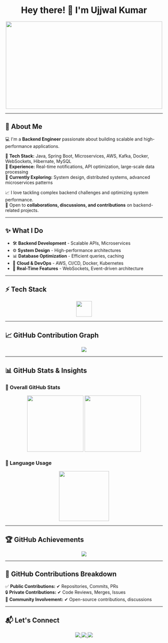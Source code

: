 <h1 align="center">Hey there! 👋 I'm Ujjwal Kumar</h1>

<p align="center">
  <img src="https://media.giphy.com/media/qgQUggAC3Pfv687qPC/giphy.gif" width="500" height="280">
</p>

---

## 🚀 About Me  
💻 I'm a **Backend Engineer** passionate about building scalable and high-performance applications.  

🔹 **Tech Stack:** Java, Spring Boot, Microservices, AWS, Kafka, Docker, WebSockets, Hibernate, MySQL  
🔹 **Experience:** Real-time notifications, API optimization, large-scale data processing  
🔹 **Currently Exploring:** System design, distributed systems, advanced microservices patterns  

📈 I love tackling complex backend challenges and optimizing system performance.  
🤝 Open to **collaborations, discussions, and contributions** on backend-related projects.  

---

## ✨ What I Do  
- 🛠 **Backend Development** - Scalable APIs, Microservices  
- ⚙️ **System Design** - High-performance architectures  
- 📊 **Database Optimization** - Efficient queries, caching  
- 🚀 **Cloud & DevOps** - AWS, CI/CD, Docker, Kubernetes  
- 🔄 **Real-Time Features** - WebSockets, Event-driven architecture  

---

## ⚡ Tech Stack  
<p align="center">
  <img src="https://skillicons.dev/icons?i=java,spring,aws,docker,kubernetes,kafka,mysql,hibernate,redis,git,github,postman" height="50">
</p>

---

## 📈 GitHub Contribution Graph  
<p align="center">
  <img src="https://github-readme-activity-graph.vercel.app/graph?username=ujjwalsnoodifyy&theme=react-dark&hide_border=true&area=true">
</p>

---

## 📊 GitHub Stats & Insights  

### **📌 Overall GitHub Stats**  
<p align="center">
  <img src="https://github-readme-stats.vercel.app/api?username=ujjwalsnoodifyy&show_icons=true&theme=radical&count_private=true&hide_border=true" height="180">
  <img src="https://github-readme-streak-stats.herokuapp.com/?user=ujjwalsnoodifyy&theme=radical&hide_border=true" height="180">
</p>

### **📌 Language Usage**  
<p align="center">
  <img src="https://github-readme-stats.vercel.app/api/top-langs/?username=ujjwalsnoodifyy&layout=compact&theme=radical&hide_border=true" height="160">
</p>

---

## 🏆 GitHub Achievements  
<p align="center">
  <img src="https://github-profile-trophy.vercel.app/?username=ujjwalsnoodifyy&theme=radical&no-bg=true&margin-w=15&column=7">
</p>

---

## 🚀 GitHub Contributions Breakdown  
✅ **Public Contributions:** ✔ Repositories, Commits, PRs  
🔒 **Private Contributions:** ✔ Code Reviews, Merges, Issues  
📢 **Community Involvement:** ✔ Open-source contributions, discussions  

---

## 📬 Let's Connect  
<p align="center">
  <a href="https://www.linkedin.com/in/ujjwal-kumar-techie" target="_blank">
    <img src="https://img.shields.io/badge/LinkedIn-0077B5?style=for-the-badge&logo=linkedin&logoColor=white">
  </a>
  <a href="mailto:uk47kumar@gmail.com" target="_blank">
  <img src="https://img.shields.io/badge/Email-D14836?style=for-the-badge&logo=gmail&logoColor=white">
</a>
  <a href="https://github.com/uk47kumar">
    <img src="https://img.shields.io/badge/GitHub-100000?style=for-the-badge&logo=github&logoColor=white">
  </a>
</p>
